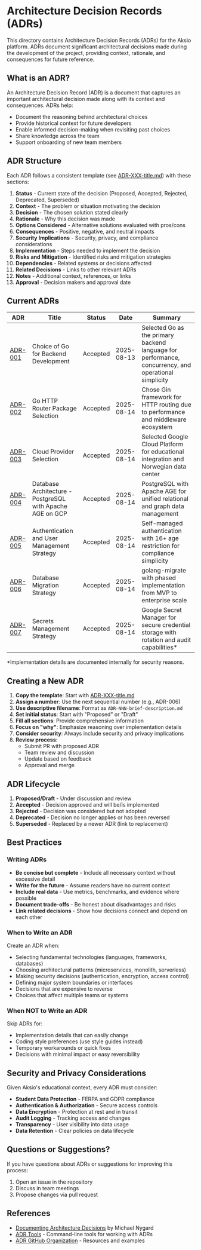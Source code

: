 # Architecture Decision Records (ADRs)

This directory contains Architecture Decision Records (ADRs) for the Aksio platform. ADRs document significant architectural decisions made during the development of the project, providing context, rationale, and consequences for future reference.

## What is an ADR?

An Architecture Decision Record (ADR) is a document that captures an important architectural decision made along with its context and consequences. ADRs help:

- Document the reasoning behind architectural choices
- Provide historical context for future developers
- Enable informed decision-making when revisiting past choices
- Share knowledge across the team
- Support onboarding of new team members

## ADR Structure

Each ADR follows a consistent template (see [ADR-XXX-title.md](ADR-XXX-title.md)) with these sections:

1. **Status** - Current state of the decision (Proposed, Accepted, Rejected, Deprecated, Superseded)
2. **Context** - The problem or situation motivating the decision
3. **Decision** - The chosen solution stated clearly
4. **Rationale** - Why this decision was made
5. **Options Considered** - Alternative solutions evaluated with pros/cons
6. **Consequences** - Positive, negative, and neutral impacts
7. **Security Implications** - Security, privacy, and compliance considerations
8. **Implementation** - Steps needed to implement the decision
9. **Risks and Mitigation** - Identified risks and mitigation strategies
10. **Dependencies** - Related systems or decisions affected
11. **Related Decisions** - Links to other relevant ADRs
12. **Notes** - Additional context, references, or links
13. **Approval** - Decision makers and approval date

## Current ADRs

| ADR | Title | Status | Date | Summary |
|-----|-------|--------|------|---------|
| [ADR-001](ADR-001-go-backend.md) | Choice of Go for Backend Development | Accepted | 2025-08-13 | Selected Go as the primary backend language for performance, concurrency, and operational simplicity |
| [ADR-002](ADR-002-go-http-router-package.md) | Go HTTP Router Package Selection | Accepted | 2025-08-14 | Chose Gin framework for HTTP routing due to performance and middleware ecosystem |
| [ADR-003](ADR-003-cloud-provider-selection.md) | Cloud Provider Selection | Accepted | 2025-08-14 | Selected Google Cloud Platform for educational integration and Norwegian data center |
| [ADR-004](ADR-004-database-architecture.md) | Database Architecture - PostgreSQL with Apache AGE on GCP | Accepted | 2025-08-14 | PostgreSQL with Apache AGE for unified relational and graph data management |
| [ADR-005](ADR-005-authentication-strategy.md) | Authentication and User Management Strategy | Accepted | 2025-08-14 | Self-managed authentication with 16+ age restriction for compliance simplicity |
| [ADR-006](ADR-006-database-migration-strategy.md) | Database Migration Strategy | Accepted | 2025-08-14 | golang-migrate with phased implementation from MVP to enterprise scale |
| [ADR-007](ADR-007-secrets-management.md) | Secrets Management Strategy | Accepted | 2025-08-14 | Google Secret Manager for secure credential storage with rotation and audit capabilities* |

*Implementation details are documented internally for security reasons.

## Creating a New ADR

1. **Copy the template**: Start with [ADR-XXX-title.md](ADR-XXX-title.md)
2. **Assign a number**: Use the next sequential number (e.g., ADR-006)
3. **Use descriptive filename**: Format as `ADR-NNN-brief-description.md`
4. **Set initial status**: Start with "Proposed" or "Draft"
5. **Fill all sections**: Provide comprehensive information
6. **Focus on "why"**: Emphasize reasoning over implementation details
7. **Consider security**: Always include security and privacy implications
8. **Review process**: 
   - Submit PR with proposed ADR
   - Team review and discussion
   - Update based on feedback
   - Approval and merge

## ADR Lifecycle

1. **Proposed/Draft** - Under discussion and review
2. **Accepted** - Decision approved and will be/is implemented
3. **Rejected** - Decision was considered but not adopted
4. **Deprecated** - Decision no longer applies or has been reversed
5. **Superseded** - Replaced by a newer ADR (link to replacement)

## Best Practices

### Writing ADRs

- **Be concise but complete** - Include all necessary context without excessive detail
- **Write for the future** - Assume readers have no current context
- **Include real data** - Use metrics, benchmarks, and evidence where possible
- **Document trade-offs** - Be honest about disadvantages and risks
- **Link related decisions** - Show how decisions connect and depend on each other

### When to Write an ADR

Create an ADR when:
- Selecting fundamental technologies (languages, frameworks, databases)
- Choosing architectural patterns (microservices, monolith, serverless)
- Making security decisions (authentication, encryption, access control)
- Defining major system boundaries or interfaces
- Decisions that are expensive to reverse
- Choices that affect multiple teams or systems

### When NOT to Write an ADR

Skip ADRs for:
- Implementation details that can easily change
- Coding style preferences (use style guides instead)
- Temporary workarounds or quick fixes
- Decisions with minimal impact or easy reversibility

## Security and Privacy Considerations

Given Aksio's educational context, every ADR must consider:

- **Student Data Protection** - FERPA and GDPR compliance
- **Authentication & Authorization** - Secure access controls
- **Data Encryption** - Protection at rest and in transit
- **Audit Logging** - Tracking access and changes
- **Transparency** - User visibility into data usage
- **Data Retention** - Clear policies on data lifecycle

## Questions or Suggestions?

If you have questions about ADRs or suggestions for improving this process:
1. Open an issue in the repository
2. Discuss in team meetings
3. Propose changes via pull request

## References

- [Documenting Architecture Decisions](https://cognitect.com/blog/2011/11/15/documenting-architecture-decisions) by Michael Nygard
- [ADR Tools](https://github.com/npryce/adr-tools) - Command-line tools for working with ADRs
- [ADR GitHub Organization](https://adr.github.io/) - Resources and examples